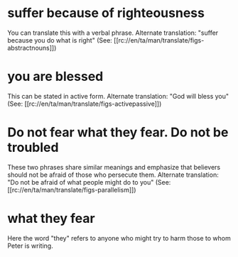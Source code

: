 # suffer because of righteousness

You can translate this with a verbal phrase. Alternate translation: "suffer because you do what is right" (See: [[rc://en/ta/man/translate/figs-abstractnouns]])

# you are blessed

This can be stated in active form. Alternate translation: "God will bless you" (See: [[rc://en/ta/man/translate/figs-activepassive]])

# Do not fear what they fear. Do not be troubled

These two phrases share similar meanings and emphasize that believers should not be afraid of those who persecute them. Alternate translation: "Do not be afraid of what people might do to you" (See: [[rc://en/ta/man/translate/figs-parallelism]])

# what they fear

Here the word "they" refers to anyone who might try to harm those to whom Peter is writing.

